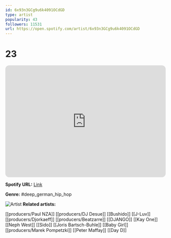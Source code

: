 ```yaml
---
id: 6x93n3GCg9u6k4091OCdGD
type: artist
popularity: 43
followers: 11531
url: https://open.spotify.com/artist/6x93n3GCg9u6k4091OCdGD
---
```

# 23

<iframe style="border-radius:12px" src="https://open.spotify.com/embed/artist/6x93n3GCg9u6k4091OCdGD" width="100%" height="352" frameBorder="0" allowfullscreen="" allow="autoplay; clipboard-write; encrypted-media; fullscreen; picture-in-picture" loading="lazy"></iframe>

**Spotify URL:** [Link](https://open.spotify.com/artist/6x93n3GCg9u6k4091OCdGD)

**Genre:**  #deep_german_hip_hop

![Artist](https://i.scdn.co/image/ab67616d0000b27325e09f59b1a75ad86bbf2734)
**Related artists:**

[[producers/Paul NZA]]
[[producers/DJ Desue]]
[[Bushido]]
[[J-Luv]]
[[producers/Djorkaeff]]
[[producers/Beatzarre]]
[[DJANGO]]
[[Kay One]]
[[Neph West]]
[[Sido]]
[[Joris Bartsch-Buhle]]
[[Baby Girl]]
[[producers/Marek Pompetzki]]
[[Peter Maffay]]
[[Day D]]
